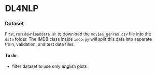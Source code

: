 # DL4NLP

### Dataset
First, run `downloaddata.sh` to download the `movies_genres.csv` file into the `data` folder. The IMDB class inside `imdb.py` will split this data into separate train, validation, and test data files.

#### To do
 - filter dataset to use only english plots

